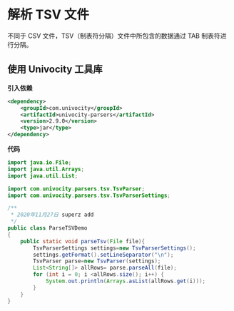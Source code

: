 <!--
 * @Github       : https://github.com/superzhc/BigData-A-Question
 * @Author       : SUPERZHC
 * @CreateDate   : 2020-11-27 15:44:05
 * @LastEditTime : 2020-11-27 16:01:45
 * @Copyright 2020 SUPERZHC
-->
# 解析 TSV 文件

不同于 CSV 文件，TSV（制表符分隔）文件中所包含的数据通过 TAB 制表符进行分隔。

## 使用 Univocity 工具库

**引入依赖**

```xml
<dependency>
    <groupId>com.univocity</groupId>
    <artifactId>univocity-parsers</artifactId>
    <version>2.9.0</version>
    <type>jar</type>
</dependency>
```

**代码**

```java
import java.io.File;
import java.util.Arrays;
import java.util.List;

import com.univocity.parsers.tsv.TsvParser;
import com.univocity.parsers.tsv.TsvParserSettings;

/**
 * 2020年11月27日 superz add
 */
public class ParseTSVDemo
{
    public static void parseTsv(File file){
        TsvParserSettings settings=new TsvParserSettings();
        settings.getFormat().setLineSeparator("\n");
        TsvParser parse=new TsvParser(settings);
        List<String[]> allRows= parse.parseAll(file);
        for (int i = 0; i <allRows.size(); i++) {
            System.out.println(Arrays.asList(allRows.get(i)));
        }
    }
}
```
